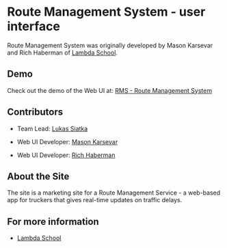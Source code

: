 # Route Management System - user interface

Route Management System was originally developed by Mason Karsevar and Rich Haberman of [Lambda School](https://github.com/LambdaSchool).

## Demo

Check out the demo of the Web UI at: [RMS - Route Management System](https://rich-fswd21.github.io/rms/about.html)

## Contributors

* Team Lead: [Lukas Siatka](https://github.com/Estrax)

* Web UI Developer: [Mason Karsevar](https://github.com/karsevar)

* Web UI Developer: [Rich Haberman](https://github.com/rich-fswd21)

## About the Site

The site is a marketing site for a Route Management Service - a web-based app for truckers that gives real-time updates on traffic delays.

## For more information

* [Lambda School](https://lambdaschool.com)
